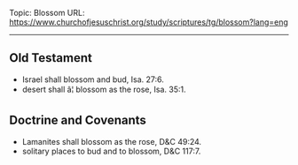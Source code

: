 Topic: Blossom
URL: https://www.churchofjesuschrist.org/study/scriptures/tg/blossom?lang=eng

---

## Old Testament

- Israel shall blossom and bud, Isa. 27:6.
- desert shall â¦ blossom as the rose, Isa. 35:1.

## Doctrine and Covenants

- Lamanites shall blossom as the rose, D&C 49:24.
- solitary places to bud and to blossom, D&C 117:7.

